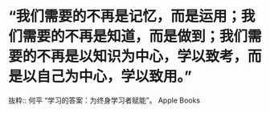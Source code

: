 # “我们需要的不再是记忆，而是运用；我们需要的不再是知道，而是做到；我们需要的不再是以知识为中心，学以致考，而是以自己为中心，学以致用。”

抜粋:: 何平  “学习的答案：为终身学习者赋能”。 Apple Books  
